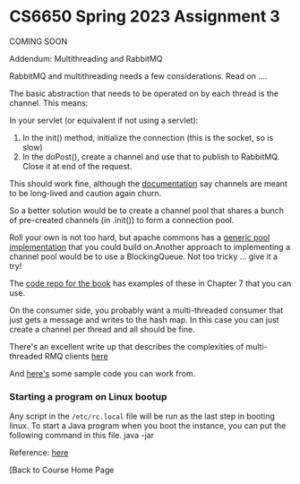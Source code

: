 # CS6650 Spring 2023  Assignment 3

COMING SOON



Addendum: Multithreading and RabbitMQ

RabbitMQ and multithreading needs a few considerations. Read on ....

The basic abstraction that needs to be operated on by each thread is the channel. This means:

In your servlet (or equivalent if not using a servlet):

1. In the init() method, initialize the connection (this is the socket, so is slow)
2. In the doPost(), create a channel and use that to publish to RabbitMQ. Close it at end of the request.

This should work fine, although the [documentation](https://www.rabbitmq.com/api-guide.html#concurrency) say channels are meant to be long-lived and caution again churn.

So a better solution would be to create a channel pool that shares a bunch of pre-created channels (in .init()) to form a connection pool.

Roll your own is not too hard, but apache commons has a [generic pool implementation](http://commons.apache.org/proper/commons-pool/examples.html) that you could build on.Another approach to implementing a channel pool would be to use a BlockingQueue. Not too tricky ... give it a try!

The [code repo for the book](https://github.com/gortonator/foundations-of-scalable-systems) has examples of these in Chapter 7 that you can use.

On the consumer side, you probably want a multi-threaded consumer that just gets a message and writes to the hash map. In this case you can just create a channel per thread and all should be fine.

There's an excellent write up that describes the complexities of multi-threaded RMQ clients [here](http://moi.vonos.net/bigdata/rabbitmq-threading/)

And [here's](https://github.com/gortonator/bsds-6650/tree/master/code/week-6) some sample code you can work from.

### Starting a program on Linux bootup

Any script in the `/etc/rc.local` file will be run as the last step in booting linux. To start a Java program when you boot the instance, you can put the following command in this file. java -jar <pathToYourJar>

Reference: [here](https://unix.stackexchange.com/questions/49626/purpose-and-typical-usage-of-etc-rc-local)

[Back to Course Home Page

##### 


